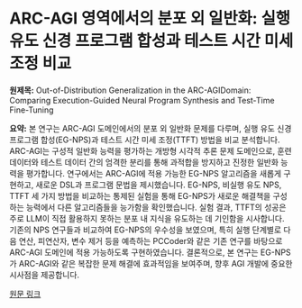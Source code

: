 # ARC-AGI 영역에서의 분포 외 일반화: 실행 유도 신경 프로그램 합성과 테스트 시간 미세 조정 비교

**원제목:** Out-of-Distribution Generalization in the ARC-AGIDomain: Comparing Execution-Guided Neural Program Synthesis and Test-Time Fine-Tuning

**요약:** 본 연구는 ARC-AGI 도메인에서의 분포 외 일반화 문제를 다루며, 실행 유도 신경 프로그램 합성(EG-NPS)과 테스트 시간 미세 조정(TTFT) 방법을 비교 분석합니다. ARC-AGI는 구성적 일반화 능력을 평가하는 개방형 시각적 추론 문제 도메인으로,  훈련 데이터와 테스트 데이터 간의 엄격한 분리를 통해 과적합을 방지하고 진정한 일반화 능력을 평가합니다.  연구에서는 ARC-AGI에 적용 가능한 EG-NPS 알고리즘을 새롭게 구현하고,  새로운 DSL과 프로그램 문법을 제시했습니다.  EG-NPS, 비실행 유도 NPS, TTFT 세 가지 방법을 비교하는 통제된 실험을 통해 EG-NPS가 새로운 해결책을 구성하는 능력에서 다른 알고리즘들을 능가함을 확인했습니다.  실험 결과, TTFT의 성공은 주로 LLM이 직접 활용하지 못하는 분포 내 지식을 유도하는 데 기인함을 시사합니다.  기존의 NPS 연구들과 비교하여 EG-NPS의 우수성을 보였으며,  특히 실행 단계별로 다음 연산, 피연산자, 변수 제거 등을 예측하는 PCCoder와 같은 기존 연구를 바탕으로  ARC-AGI 도메인에 적용 가능하도록 구현하였습니다.  결론적으로, 본 연구는 EG-NPS가 ARC-AGI와 같은 복잡한 문제 해결에 효과적임을 보여주며,  향후 AGI 개발에 중요한 시사점을 제공합니다.

[원문 링크](https://arxiv.org/pdf/2507.15877)
